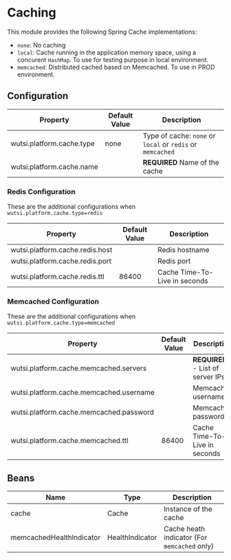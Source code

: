 # Caching

This module provides the following Spring Cache implementations:

- `none`: No caching
- `local`: Cache running in the application memory space, using a concurent `HashMap`. To use for testing purpose in
  local environment.
- `memcached`: Distributed cached based on Memcached. To use in PROD environment.

## Configuration

| Property                  | Default Value | Description                                                |
|---------------------------|---------------|------------------------------------------------------------|
| wutsi.platform.cache.type | none          | Type of cache: `none` or `local` or `redis` or `memcached` |
| wutsi.platform.cache.name |               | **REQUIRED** Name of the cache                             |

### Redis Configuration

These are the additional configurations when `wutsi.platform.cache.type=redis`

| Property                        | Default Value | Description                   |
|---------------------------------|---------------|-------------------------------|
| wutsi.platform.cache.redis.host |               | Redis hostname                |
| wutsi.platform.cache.redis.port |               | Redis port                    |
| wutsi.platform.cache.redis.ttl  | 86400         | Cache Time-To-Live in seconds |

### Memcached Configuration

These are the additional configurations when `wutsi.platform.cache.type=memcached`

| Property                                | Default Value | Description                       |
|-----------------------------------------|---------------|-----------------------------------|
| wutsi.platform.cache.memcached.servers  |               | **REQUIRED** - List of server IPs |
| wutsi.platform.cache.memcached.username |               | Memcached username                |
| wutsi.platform.cache.memcached.password |               | Memcached password                |
| wutsi.platform.cache.memcached.ttl      | 86400         | Cache Time-To-Live in seconds     |

## Beans

| Name                     | Type            | Description                                  |
|--------------------------|-----------------|----------------------------------------------|
| cache                    | Cache           | Instance of the cache                        |
| memcachedHealthIndicator | HealthIndicator | Cache heath indicator (For `memcached` only) |

